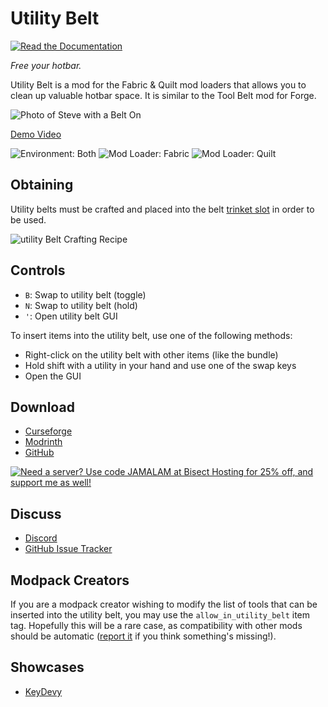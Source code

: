 # Utility Belt

[![Read the Documentation](https://cdn.jsdelivr.net/npm/@intergrav/devins-badges@2/assets/cozy/documentation/ghpages_vector.svg)](https://docs.jamalam.tech/utility-belt/about/)

_Free your hotbar._

Utility Belt is a mod for the Fabric & Quilt mod loaders that allows you to clean up valuable hotbar space. It is
similar to the Tool Belt mod for Forge.

![Photo of Steve with a Belt On](https://github.com/JamCoreModding/utility-belt/blob/1.19.3/readme-assets/wide.png?raw=true)

[Demo Video](https://github.com/JamCoreModding/utility-belt/blob/1.19.x/readme-assets/demo.webm?raw=tru)

![Environment: Both](https://img.shields.io/badge/environment-both-4caf50?style=flat-square)
![Mod Loader: Fabric](https://img.shields.io/badge/mod%20loader-fabric-d64541?style=flat-square)
![Mod Loader: Quilt](https://img.shields.io/badge/mod%20loader-quilt-1967d5?style=flat-square)

## Obtaining

Utility belts must be crafted and placed into the belt [trinket slot](https://github.com/emilyploszaj/trinkets) in order
to be used.

![utility Belt Crafting Recipe](https://github.com/JamCoreModding/utility-belt/blob/1.19.3/readme-assets/crafting.png?raw=true)

## Controls

- `B`: Swap to utility belt (toggle)
- `N`: Swap to utility belt (hold)
- `'`: Open utility belt GUI

To insert items into the utility belt, use one of the following methods:

- Right-click on the utility belt with other items (like the bundle)
- Hold shift with a utility in your hand and use one of the swap keys
- Open the GUI

## Download

- [Curseforge](https://curseforge.com/mc-mods/utility-belt)
- [Modrinth](https://modrinth.com/mod/utility-belt)
- [GitHub](https://github.com/JamCoreModding/utility-belt/releases/latest)

[![Need a server? Use code JAMALAM at Bisect Hosting for 25% off, and support me as well!](https://www.bisecthosting.com/partners/custom-banners/bed9e0dd-9142-4d6e-8683-b593593c11ff.webp)](https://bisecthosting.com/jamalam)

## Discuss

- [Discord](https://discord.jamalam.tech)
- [GitHub Issue Tracker](https://github.com/JamCoreModding/utility-belt/issues)

## Modpack Creators

If you are a modpack creator wishing to modify the list of tools that can be inserted into the utility belt, you may use
the `allow_in_utility_belt` item tag. Hopefully this will be a rare case, as compatibility with other mods should be
automatic ([report it](https://github.com/JamCoreModding/utility-belt/issues/new) if you think something's missing!).

## Showcases

- [KeyDevy](https://www.youtube.com/watch?v=xLFoTJpR_h8)
